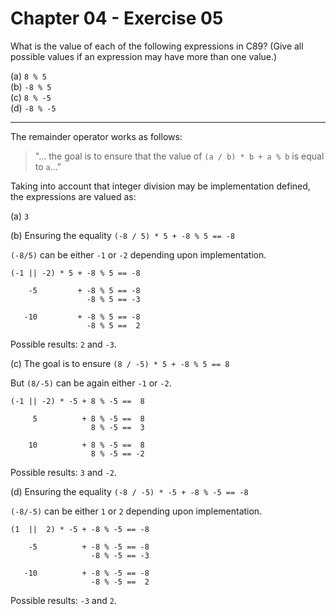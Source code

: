 # Chapter 04 - Exercise 05

What is the value of each of the following expressions in C89? (Give all possible values if an expression may have more than one value.)  

(a) `8 % 5`  
(b) `-8 % 5`  
(c) `8 % -5`  
(d) `-8 % -5`  

---

The remainder operator works as follows: 

> "... the goal is to ensure that the value of `(a / b) * b + a % b` is equal to `a`..."  

Taking into account that integer division may be implementation defined, the expressions are valued as:

(a) 
`3`

(b) 
Ensuring the equality `(-8 / 5) * 5 + -8 % 5 == -8`  

`(-8/5)` can be either `-1` or `-2` depending upon implementation.   

```
(-1 || -2) * 5 + -8 % 5 == -8

    -5         + -8 % 5 == -8 
                 -8 % 5 == -3

   -10         + -8 % 5 == -8 
                 -8 % 5 ==  2  
```

Possible results: `2` and `-3`.

(c) 
The goal is to ensure `(8 / -5) * 5 + -8 % 5 == 8`  

But `(8/-5)` can be again either `-1` or `-2`.  

```
(-1 || -2) * -5 + 8 % -5 ==  8  

     5          + 8 % -5 ==  8
                  8 % -5 ==  3

    10          + 8 % -5 ==  8
                  8 % -5 == -2
```

Possible results: `3` and `-2`.

(d) 
Ensuring the equality `(-8 / -5) * -5 + -8 % -5 == -8`  

`(-8/-5)` can be either `1` or `2` depending upon implementation.   

```
(1  ||  2) * -5 + -8 % -5 == -8

    -5          + -8 % -5 == -8
                  -8 % -5 == -3

   -10          + -8 % -5 == -8
                  -8 % -5 ==  2
```

Possible results: `-3` and `2`.
